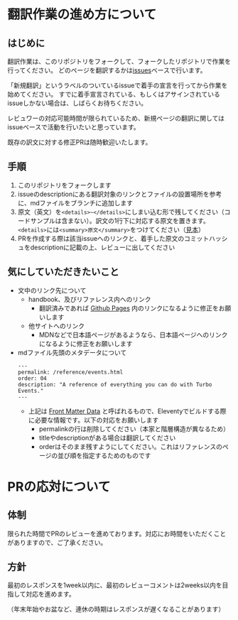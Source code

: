 # 翻訳作業の進め方について
## はじめに
翻訳作業は、このリポジトリをフォークして、フォークしたリポジトリで作業を行ってください。
どのページを翻訳するかは[issues](https://github.com/everyleaf/hotwire_ja/issues)ベースで行います。

「新規翻訳」というラベルのついているissueで着手の宣言を行ってから作業を始めてください。
すでに着手宣言されている、もしくはアサインされているissueしかない場合は、しばらくお待ちください。

レビュワーの対応可能時間が限られているため、新規ページの翻訳に関してはissueベースで活動を行いたいと思っています。

既存の訳文に対する修正PRは随時歓迎いたします。

## 手順
1. このリポジトリをフォークします
2. issueのdescriptionにある翻訳対象のリンクとファイルの設置場所を参考に、mdファイルをブランチに追加します
3. 原文（英文）を`<details>~</details>`にしまい込む形で残してください（コードサンプルは含まない）。訳文の1行下に対応する原文を置きます。`<details>`には`<summary>原文</summary>`をつけてください（[見本](https://github.com/everyleaf/hotwire_ja/blob/281d8a39097cbacc9c36331fd7e496c6d8729c3e/turbo/reference/events.md)）
4. PRを作成する際は該当issueへのリンクと、着手した原文のコミットハッシュをdescriptionに記載の上、レビューに出してください

## 気にしていただきたいこと
- 文中のリンク先について
  - handbook、及びリファレンス内へのリンク
    - 翻訳済みであれば [Github Pages](https://everyleaf.github.io/hotwire_ja/) 内のリンクになるように修正をお願いします
  - 他サイトへのリンク
    - MDNなどで日本語ページがあるようなら、日本語ページへのリンクになるように修正をお願いします
- mdファイル先頭のメタデータについて
    ```
    ---
    permalink: /reference/events.html
    order: 04
    description: "A reference of everything you can do with Turbo Events."
    ---
    ```
  - 上記は [Front Matter Data](https://www.11ty.dev/docs/data-frontmatter/) と呼ばれるもので、Eleventyでビルドする際に必要な情報です。以下の対応をお願いします
    - permalinkの行は削除してください（本家と階層構造が異なるため）
    - titleやdescriptionがある場合は翻訳してください
    - orderはそのまま残すようにしてください。これはリファレンスのページの並び順を指定するためのものです


# PRの応対について
## 体制

限られた時間でPRのレビューを進めております。対応にお時間をいただくことがありますので、ご了承ください。

## 方針

最初のレスポンスを1week以内に、最初のレビューコメントは2weeks以内を目指して対応を進めます。

（年末年始やお盆など、連休の時期はレスポンスが遅くなることがあります）
